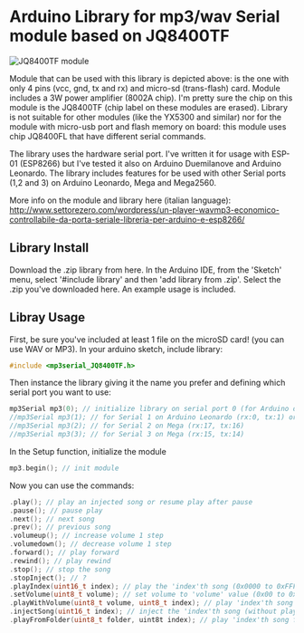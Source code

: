 # Arduino Library for mp3/wav Serial module based on JQ8400TF

![JQ8400TF module](https://github.com/Cyb3rn0id/mp3Serial_JQ8400TF/blob/master/documents/mp3wav_module.jpg)

Module that can be used with this library is depicted above: is the one with only 4 pins (vcc, gnd, tx and rx) and micro-sd  (trans-flash) card. Module includes a 3W power amplifier (8002A chip). I'm pretty sure the chip on this module is the JQ8400TF (chip label on these modules are erased). Library is not suitable for other modules (like the YX5300 and similar) nor for the module with micro-usb port and flash memory on board: this module uses chip JQ8400FL that have different serial commands. 

The library uses the hardware serial port. I've written it for usage with ESP-01 (ESP8266) but I've tested it also on Arduino Duemilanove and Arduino Leonardo. The library includes features for be used with other Serial ports (1,2 and 3) on Arduino Leonardo, Mega and Mega2560.

More info on the module and library here (italian language): http://www.settorezero.com/wordpress/un-player-wavmp3-economico-controllabile-da-porta-seriale-libreria-per-arduino-e-esp8266/

## Library Install

Download the .zip library from here. In the Arduino IDE, from the 'Sketch' menu, select '#include library' and then 'add library from .zip'. Select the .zip you've downloaded here. An example usage is included.

## Libray Usage

First, be sure you've included at least 1 file on the microSD card! (you can use WAV or MP3). In your arduino sketch, include library:

```C
#include <mp3serial_JQ8400TF.h>
```

Then instance the library giving it the name you prefer and defining which serial port you want to use:

```C
mp3Serial mp3(0); // initialize library on serial port 0 (for Arduino duemilanove, ESP8266 and others)
//mp3Serial mp3(1); // for Serial 1 on Arduino Leonardo (rx:0, tx:1) or Mega (rx:19, tx:18)
//mp3Serial mp3(2); // for Serial 2 on Mega (rx:17, tx:16)
//mp3Serial mp3(3); // for Serial 3 on Mega (rx:15, tx:14)
```

In the Setup function, initialize the module

```C
mp3.begin(); // init module
```

Now you can use the commands:

```C
.play(); // play an injected song or resume play after pause
.pause(); // pause play
.next(); // next song
.prev(); // previous song
.volumeup(); // increase volume 1 step
.volumedown(); // decrease volume 1 step
.forward(); // play forward
.rewind(); // play rewind
.stop(); // stop the song
.stopInject(); // ?
.playIndex(uint16_t index); // play the 'index'th song (0x0000 to 0xFFFF)
.setVolume(uint8_t volume); // set volume to 'volume' value (0x00 to 0x30)
.playWithVolume(uint8_t volume, uint8_t index); // play 'index'th song at 'volume' volume value
.injectSong(uint16_t index); // inject the 'index'th song (without playing it)
.playFromFolder(uint8_t folder, uint8t index); // play 'index'th song from 'folder'th folder
```
